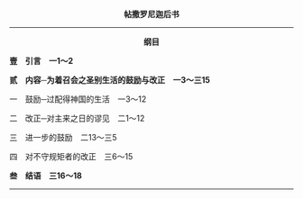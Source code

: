 <p style="text-align:center;font-weight:bold;">帖撒罗尼迦后书</p>

<hr>

<p style="text-align:center;font-weight:bold;">纲目</p>

<b>壹　引言　一1～2</b>

<b>贰　内容─为着召会之圣别生活的鼓励与改正　一3～三15</b>

一　鼓励─过配得神国的生活　一3～12

二　改正─对主来之日的谬见　二1～12

三　进一步的鼓励　二13～三5

四　对不守规矩者的改正　三6～15

<b>叁　结语　三16～18</b>

<hr>

